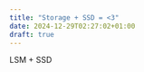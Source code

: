 ```yaml
---
title: "Storage + SSD = <3"
date: 2024-12-29T02:27:02+01:00
draft: true
---
```


LSM + SSD

[^1]: [Understanding Modern Storage APIs](https://atlarge-research.com/pdfs/2022-systor-apis.pdf)
[^2]: [What Modern NVMe Storage Can Do, And How To Exploit It](https://vldb.org/pvldb/vol16/p2090-haas.pdf)
[^3]: [Clarifying Direct I/O Semantics](https://lwn.net/Articles/348739/)
[^4]: [What Are You Waiting For? Use Coroutines for Asynchronous I/O to Hide I/O Latencies and Maximize the Read Bandwidth!](https://db.in.tum.de/~fent/papers/coroutines.pdf)
